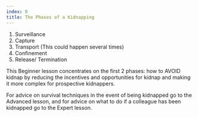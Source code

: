 ```yaml
---
index: 0
title: The Phases of a Kidnapping
---
```

1.  Surveillance
2.  Capture
3.  Transport (This could happen several times)
4.  Confinement
5.  Release/ Termination

This Beginner lesson concentrates on the first 2 phases: how to AVOID kidnap by reducing the incentives and opportunities for kidnap and making it more complex for prospective kidnappers.

For advice on survival techniques in the event of being kidnapped go to the Advanced lesson, and for advice on what to do if a colleague has been kidnapped go to the Expert lesson.